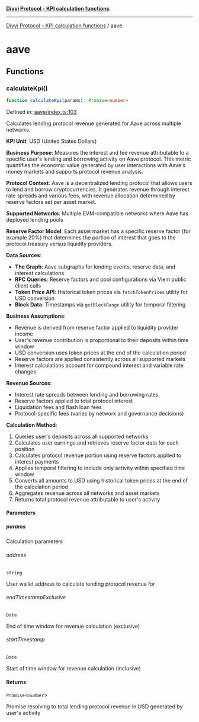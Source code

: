 [**Divvi Protocol - KPI calculation functions**](README.md)

---

[Divvi Protocol - KPI calculation functions](README.md) / aave

# aave

## Functions

### calculateKpi()

```ts
function calculateKpi(params): Promise<number>
```

Defined in: [aave/index.ts:103](https://github.com/divvi-xyz/divvi-protocol-v0/blob/main/scripts/calculateKpi/protocols/aave/index.ts#L103)

Calculates lending protocol revenue generated for Aave across multiple networks.

**KPI Unit**: USD (United States Dollars)

**Business Purpose**: Measures the interest and fee revenue attributable to a specific user's lending
and borrowing activity on Aave protocol. This metric quantifies the economic value generated by user
interactions with Aave's money markets and supports protocol revenue analysis.

**Protocol Context**: Aave is a decentralized lending protocol that allows users to lend and borrow
cryptocurrencies. It generates revenue through interest rate spreads and various fees, with revenue
allocation determined by reserve factors set per asset market.

**Supported Networks**: Multiple EVM-compatible networks where Aave has deployed lending pools

**Reserve Factor Model**: Each asset market has a specific reserve factor (for example 20%) that determines
the portion of interest that goes to the protocol treasury versus liquidity providers.

**Data Sources**:

- **The Graph**: Aave subgraphs for lending events, reserve data, and interest calculations
- **RPC Queries**: Reserve factors and pool configurations via Viem public client calls
- **Token Price API**: Historical token prices via `fetchTokenPrices` utility for USD conversion
- **Block Data**: Timestamps via `getBlockRange` utility for temporal filtering

**Business Assumptions**:

- Revenue is derived from reserve factor applied to liquidity provider income
- User's revenue contribution is proportional to their deposits within time window
- USD conversion uses token prices at the end of the calculation period
- Reserve factors are applied consistently across all supported markets
- Interest calculations account for compound interest and variable rate changes

**Revenue Sources**:

- Interest rate spreads between lending and borrowing rates
- Reserve factors applied to total protocol interest
- Liquidation fees and flash loan fees
- Protocol-specific fees (varies by network and governance decisions)

**Calculation Method**:

1. Queries user's deposits across all supported networks
2. Calculates user earnings and retrieves reserve factor data for each position
3. Calculates protocol revenue portion using reserve factors applied to interest payments
4. Applies temporal filtering to include only activity within specified time window
5. Converts all amounts to USD using historical token prices at the end of the calculation period
6. Aggregates revenue across all networks and asset markets
7. Returns total protocol revenue attributable to user's activity

#### Parameters

##### params

Calculation parameters

###### address

`string`

User wallet address to calculate lending protocol revenue for

###### endTimestampExclusive

`Date`

End of time window for revenue calculation (exclusive)

###### startTimestamp

`Date`

Start of time window for revenue calculation (inclusive)

#### Returns

`Promise`\<`number`\>

Promise resolving to total lending protocol revenue in USD generated by user's activity
